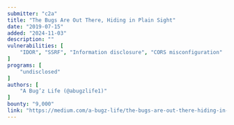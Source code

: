 ```yaml
---
submitter: "c2a"
title: "The Bugs Are Out There, Hiding in Plain Sight"
date: "2019-07-15"
added: "2024-11-03"
description: ""
vulnerabilities: [
    "IDOR", "SSRF", "Information disclosure", "CORS misconfiguration"
]
programs: [
    "undisclosed"
]
authors: [
    "A Bug’z Life (@abugzlife1)"
]
bounty: "9,000"
link: "https://medium.com/a-bugz-life/the-bugs-are-out-there-hiding-in-plain-sight-12d056613ea3"
---
```




